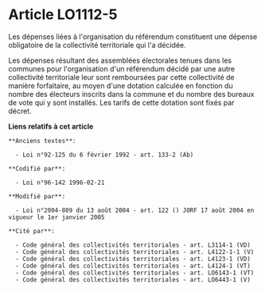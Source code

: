 # Article LO1112-5

Les dépenses liées à l'organisation du référendum constituent une dépense obligatoire de la collectivité territoriale qui l'a
décidée.

Les dépenses résultant des assemblées électorales tenues dans les communes pour l'organisation d'un référendum décidé par une
autre collectivité territoriale leur sont remboursées par cette collectivité de manière forfaitaire, au moyen d'une dotation
calculée en fonction du nombre des électeurs inscrits dans la commune et du nombre des bureaux de vote qui y sont installés.
Les tarifs de cette dotation sont fixés par décret.

**Liens relatifs à cet article**

	**Anciens textes**:

	  - Loi n°92-125 du 6 février 1992 - art. 133-2 (Ab)

	**Codifié par**:

	  - Loi n°96-142 1996-02-21

	**Modifié par**:

	  - Loi n°2004-809 du 13 août 2004 - art. 122 () JORF 17 août 2004 en vigueur le 1er janvier 2005

	**Cité par**:

	  - Code général des collectivités territoriales - art. L3114-1 (VD)
	  - Code général des collectivités territoriales - art. L4122-1-1 (V)
	  - Code général des collectivités territoriales - art. L4123-1 (VD)
	  - Code général des collectivités territoriales - art. L4124-1 (VT)
	  - Code général des collectivités territoriales - art. LO6143-1 (VT)
	  - Code général des collectivités territoriales - art. LO6443-1 (V)
